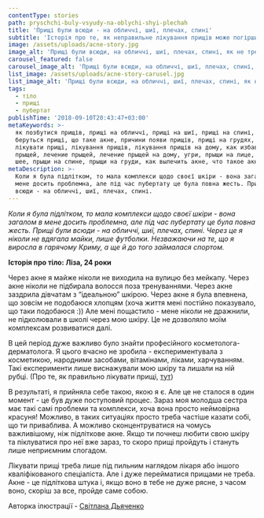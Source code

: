 ```yaml
---
contentType: stories
path: pryschchi-buly-vsyudy-na-oblychi-shyi-plechah
title: 'Прищі були всюди - на обличчі, шиї, плечах, спині'
subtitle: 'Історія про те, як неправильне лікування прищів може погіршити ситуацію.'
image: /assets/uploads/acne-story.jpg
image_alt: 'Прищі були всюди, на обличчі, шиї, плечах, спині, як не треба лікувати прищі'
carousel_featured: false
carousel_image_alt: 'Прищі були всюди, на обличчі, шиї, плечах, спині, як не треба лікувати прищі'
list_image: /assets/uploads/acne-story-carusel.jpg
list_image_alt: 'Прищі були всюди, на обличчі, шиї, плечах, спині, як не треба лікувати прищі'
tags:
  - тіло
  - прищі
  - пубертат
publishTime: '2018-09-10T20:43:47+03:00'
metaKeywords: >-
  як позбутися прищів, прищі на обличчі, прищі на шиї, прищі на спині, звідки
  беруться прищі, що таке акне, причини появи прищів, прищі на грудях, вугрі, як
  лікувати прищі, лікування прищів, лікування прищів на дому, как избавиться от
  прыщей, лечение прыщей, лечение прыщей на дому, угри, прыщи на лице, прыщи на
  шее, прыщи на спине, прыщи на груди, как вылечить акне, что такое акне
metaDescription: >-
  Коли я була підлітком, то мала комплекси щодо своєї шкіри - вона загалом в
  мене досить проблемна, але під час пубертату це була повна жесть. Прищі були
  всюди - на обличчі, шиї, плечах, спині.
---
```

_Коли я була підлітком, то мала комплекси щодо своєї шкіри - вона загалом в мене досить проблемна, але під час пубертату це була повна жесть. Прищі були всюди - на обличчі, шиї, плечах, спині. Через це я ніколи не вдягала майки, лише футболки. Незважаючи на те, що я виросла в гарячому Криму, а ще й до того займалася спортом._

**Історія про тіло: Ліза, 24 роки**

Через акне я майже ніколи не виходила на вулицю без мейкапу. Через акне ніколи не підбирала волосся поза тренуваннями. Через акне заздрила дівчатам з “ідеальною” шкірою. Через акне я була впевнена, що зовсім не подобаюся хлопцям (хоча життя мені постійно показувало, що таки подобаюся :)) Але мені пощастило - мене ніколи не дражнили, не підколювали в школі через мою шкіру. Це не дозволяло моїм комплексам розвиватися далі. 

В цей період дуже важливо було знайти професійного косметолога-дерматолога. Я цього вчасно не зробила - експериментувала з косметикою, народними засобами, вітамінами, ліками, харчуванням. Такі експерименти лише виснажували мою шкіру та лишали на ній рубці. (Про те, як правильно лікувати прищі, [тут](https://vpershe.com/articles/scho-take-acne-zvidky-u-mene-pryschchi))

В результаті, я прийняла себе такою, якою я є. Але це не сталося в один момент - це був дуже поступовий процес. Зараз моя молодша сестра має такі самі проблеми та комплекси, хоча вона просто неймовірна красуня! Можливо, в таких ситуаціях просто треба частіше казати собі, що ти приваблива. А можливо сконцентруватися на чомусь важливішому, ніж підліткове акне. Якщо ти почнеш любити свою шкіру та піклуватися про неї вже зараз, то скоро прищі пройдуть і стануть лише неприємним спогадом.

Лікувати прищі треба лише під пильним наглядом лікаря або іншого кваліфікованого спеціаліста. Але і дуже перейматися прищами не треба. Акне - це підліткова штука і, якщо воно в тебе не дуже рясне, з часом воно, скоріш за все, пройде саме собою.

Авторка ілюстрації - [Світлана Дьяченко](https://www.instagram.com/whereismymint/)

